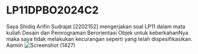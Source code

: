 # LP11DPBO2024C2
Saya Shidiq Arifin Sudrajat [2202152] mengerjakan soal LP11 dalam mata kuliah Desain dan Pemrograman Berorientasi Objek untuk keberkahanNya maka saya tidak melakukan kecurangan seperti yang telah dispesifikasikan. Aamiin
![Screenshot (1427)](https://github.com/shidiqas/LP11DPBO2024C2/assets/118581965/8953e881-873b-4b59-84c5-02879e51aaaf)
